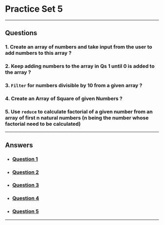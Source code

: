 # Practice Set 5
---
## Questions
### 1. Create an array of numbers and take input from the user to add numbers to this array ?
### 2. Keep adding numbers to the array in Qs 1 until 0 is added to the array ?
### 3. `Filter` for numbers divisible by 10 from a given array ?
### 4. Create an Array of Square of given Numbers ? 
### 5. Use `reduce` to calculate factorial of a given number from an array of first n natural numbers (n being the number whose factorial need to be calculated)
---
## Answers
- ### [Question 1](/Practice%20Sets/Set%205/ans1.md)
- ### [Question 2](/Practice%20Sets/Set%205/ans2.md)
- ### [Question 3](/Practice%20Sets/Set%205/ans3.md)
- ### [Question 4](/Practice%20Sets/Set%205/ans4.md)
- ### [Question 5](/Practice%20Sets/Set%205/ans5.md)
---